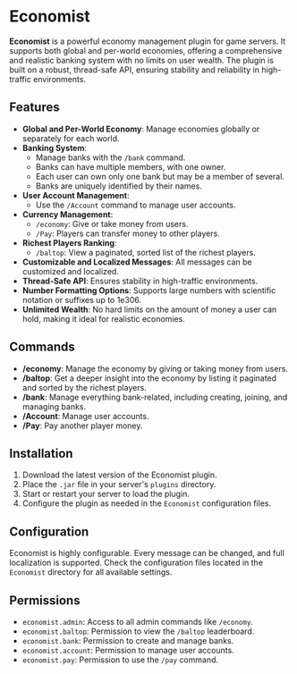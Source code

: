 # Economist

**Economist** is a powerful economy management plugin for game servers.
It supports both global and per-world economies,
offering a comprehensive and realistic banking system with no limits on user wealth.
The plugin is built on a robust,
thread-safe API, ensuring stability and reliability in high-traffic environments.

## Features

- **Global and Per-World Economy**: Manage economies globally or separately for each world.
- **Banking System**:
    - Manage banks with the `/bank` command.
    - Banks can have multiple members, with one owner.
    - Each user can own only one bank but may be a member of several.
    - Banks are uniquely identified by their names.
- **User Account Management**:
    - Use the `/Account` command to manage user accounts.
- **Currency Management**:
    - `/economy`: Give or take money from users.
    - `/Pay`: Players can transfer money to other players.
- **Richest Players Ranking**:
    - `/baltop`: View a paginated, sorted list of the richest players.
- **Customizable and Localized Messages**: All messages can be customized and localized.
- **Thread-Safe API**: Ensures stability in high-traffic environments.
- **Number Formatting Options**: Supports large numbers with scientific notation or suffixes up to 1e306.
- **Unlimited Wealth**: No hard limits on the amount of money a user can hold, making it ideal for realistic economies.

## Commands

- **/economy**: Manage the economy by giving or taking money from users.
- **/baltop**: Get a deeper insight into the economy by listing it paginated and sorted by the richest players.
- **/bank**: Manage everything bank-related, including creating, joining, and managing banks.
- **/Account**: Manage user accounts.
- **/Pay**: Pay another player money.

## Installation

1. Download the latest version of the Economist plugin.
2. Place the `.jar` file in your server's `plugins` directory.
3. Start or restart your server to load the plugin.
4. Configure the plugin as needed in the `Economist` configuration files.

## Configuration

Economist is highly configurable.
Every message can be changed, and full localization is supported.
Check the configuration files located in the `Economist` directory for all available settings.

## Permissions

- `economist.admin`: Access to all admin commands like `/economy`.
- `economist.baltop`: Permission to view the `/baltop` leaderboard.
- `economist.bank`: Permission to create and manage banks.
- `economist.account`: Permission to manage user accounts.
- `economist.pay`: Permission to use the `/pay` command.